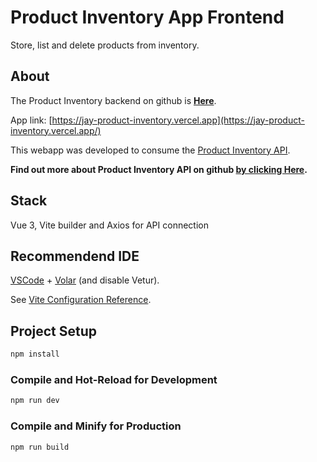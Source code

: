 # Product Inventory App Frontend

Store, list and delete products from inventory.


## About

The Product Inventory backend on github is **[Here](https://github.com/Jadersonrilidio/product-inventory-php-api)**.

App link: [https://jay-product-inventory.vercel.app](https://jay-product-inventory.vercel.app/)

This webapp was developed to consume the [Product Inventory API](https://jay-product-inventory.000webhostapp.com/api/products).


**Find out more about Product Inventory API on github [by clicking Here](https://github.com/Jadersonrilidio/product-inventory-php-api).**


## Stack

Vue 3, Vite builder and Axios for API connection


## Recommendend IDE

[VSCode](https://code.visualstudio.com/) + [Volar](https://marketplace.visualstudio.com/items?itemName=Vue.volar) (and disable Vetur).

See [Vite Configuration Reference](https://vitejs.dev/config/).


## Project Setup

```sh
npm install
```


### Compile and Hot-Reload for Development

```sh
npm run dev
```


### Compile and Minify for Production

```sh
npm run build
```
